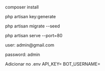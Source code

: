 <p>composer install</p>
<p>php artisan key:generate</p>
<p>php artisan migrate --seed</p>
<p>php artisan serve --port=80</p>
<p>user: admin@gmail.com</p>
<p>password: admin</p>

<p>Adicionar no .env API_KEY=
BOT_USERNAME=</p>
